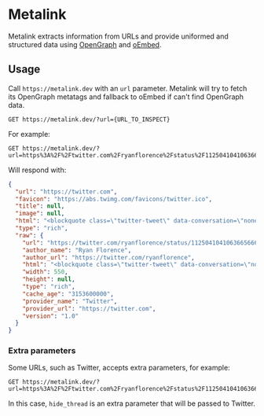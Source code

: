 # Metalink

Metalink extracts information from URLs and provide uniformed and structured data using [OpenGraph](https://ogp.me/) and [oEmbed](https://oembed.com/).

## Usage

Call `https://metalink.dev` with an `url` parameter. Metalink will try to fetch its OpenGraph metatags and fallback to oEmbed if can't find OpenGraph data.

```http
GET https://metalink.dev/?url={URL_TO_INSPECT}
```

For example:

```http
GET https://metalink.dev/?url=https%3A%2F%2Ftwitter.com%2Fryanflorence%2Fstatus%2F1125041041063665666
```

Will respond with:

```json
{
  "url": "https://twitter.com",
  "favicon": "https://abs.twimg.com/favicons/twitter.ico",
  "title": null,
  "image": null,
  "html": "<blockquote class=\"twitter-tweet\" data-conversation=\"none\"><p lang=\"en\" dir=\"ltr\">The question is not &quot;when does this effect run&quot; the question is &quot;with which state does this effect synchronize with&quot;<br><br>useEffect(fn) // all state<br>useEffect(fn, []) // no state<br>useEffect(fn, [these, states])</p>&mdash; Ryan Florence (@ryanflorence) <a href=\"https://twitter.com/ryanflorence/status/1125041041063665666?ref_src=twsrc%5Etfw\">May 5, 2019</a></blockquote>\n<script async src=\"https://platform.twitter.com/widgets.js\" charset=\"utf-8\"></script>\n",
  "type": "rich",
  "raw": {
    "url": "https://twitter.com/ryanflorence/status/1125041041063665666",
    "author_name": "Ryan Florence",
    "author_url": "https://twitter.com/ryanflorence",
    "html": "<blockquote class=\"twitter-tweet\" data-conversation=\"none\"><p lang=\"en\" dir=\"ltr\">The question is not &quot;when does this effect run&quot; the question is &quot;with which state does this effect synchronize with&quot;<br><br>useEffect(fn) // all state<br>useEffect(fn, []) // no state<br>useEffect(fn, [these, states])</p>&mdash; Ryan Florence (@ryanflorence) <a href=\"https://twitter.com/ryanflorence/status/1125041041063665666?ref_src=twsrc%5Etfw\">May 5, 2019</a></blockquote>\n<script async src=\"https://platform.twitter.com/widgets.js\" charset=\"utf-8\"></script>\n",
    "width": 550,
    "height": null,
    "type": "rich",
    "cache_age": "3153600000",
    "provider_name": "Twitter",
    "provider_url": "https://twitter.com",
    "version": "1.0"
  }
}
```

### Extra parameters

Some URLs, such as Twitter, accepts extra parameters, for example:

```http
GET https://metalink.dev/?url=https%3A%2F%2Ftwitter.com%2Fryanflorence%2Fstatus%2F1125041041063665666&hide_thread=true
```

In this case, `hide_thread` is an extra parameter that will be passed to Twitter.